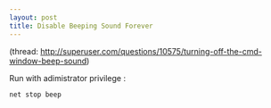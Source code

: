 ```yaml
---
layout: post
title: Disable Beeping Sound Forever
---
```

(thread: http://superuser.com/questions/10575/turning-off-the-cmd-window-beep-sound)

Run with adimistrator privilege : 

```
net stop beep
```

